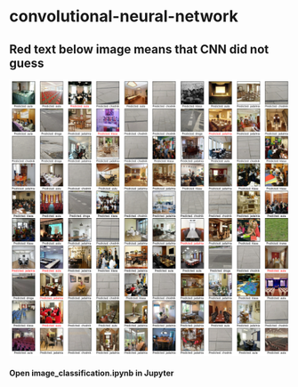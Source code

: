 # convolutional-neural-network

## Red text below image means that CNN did not guess

![](images/result.png)


#### Open image_classification.ipynb in Jupyter
